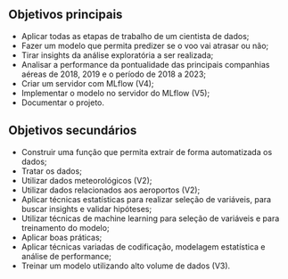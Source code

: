 ## Objetivos principais
- Aplicar todas as etapas de trabalho de um cientista de dados;<br />
- Fazer um modelo que permita predizer se o voo vai atrasar ou não;<br />
- Tirar insights da análise exploratória a ser realizada;<br />
- Analisar a performance da pontualidade das principais companhias aéreas de 2018, 2019 e o período de 2018 a 2023; <br />
- Criar um servidor com MLflow (V4);<br />
- Implementar o modelo no servidor do MLflow (V5);<br />
- Documentar o projeto.<br />

## Objetivos secundários
- Construir uma função que permita extrair de forma automatizada os dados;<br />
- Tratar os dados;<br />
- Utilizar dados meteorológicos (V2);<br />
- Utilizar dados relacionados aos aeroportos (V2);<br />
- Aplicar técnicas estatísticas para realizar seleção de variáveis, para buscar insights e validar hipóteses; <br />
- Utilizar técnicas de machine learning para seleção de variáveis e para treinamento do modelo;<br />
- Aplicar boas práticas;<br />
- Aplicar técnicas variadas de codificação, modelagem estatística e análise de performance;<br />
- Treinar um modelo utilizando alto volume de dados (V3).<br />
